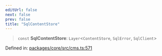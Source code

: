 ```yaml
---
editUrl: false
next: false
prev: false
title: "SqlContentStore"
---
```


> `const` **SqlContentStore**: `Layer`\<`ContentStore`, `SqlError`, `SqlClient`\>

Defined in: [packages/core/src/cms.ts:571](https://github.com/bitswired/foldcms/blob/92f893e734b1102683a12bd11c6183cc24996bdf/packages/core/src/cms.ts#L571)
